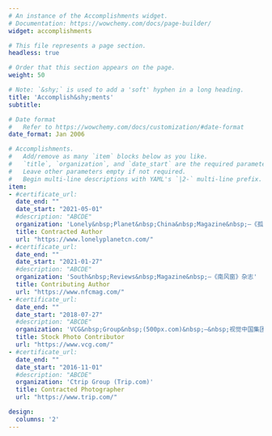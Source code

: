```yaml
---
# An instance of the Accomplishments widget.
# Documentation: https://wowchemy.com/docs/page-builder/
widget: accomplishments

# This file represents a page section.
headless: true

# Order that this section appears on the page.
weight: 50

# Note: `&shy;` is used to add a 'soft' hyphen in a long heading.
title: 'Accomplish&shy;ments'
subtitle:

# Date format
#   Refer to https://wowchemy.com/docs/customization/#date-format
date_format: Jan 2006

# Accomplishments.
#   Add/remove as many `item` blocks below as you like.
#   `title`, `organization`, and `date_start` are the required parameters.
#   Leave other parameters empty if not required.
#   Begin multi-line descriptions with YAML's `|2-` multi-line prefix.
item:
- #certificate_url: 
  date_end: ""
  date_start: "2021-05-01"
  #description: "ABCDE"
  organization: 'Lonely&nbsp;Planet&nbsp;China&nbsp;Magazine&nbsp;—《孤独星球》中文杂志'
  title: Contracted Author
  url: "https://www.lonelyplanetcn.com/"
- #certificate_url: 
  date_end: ""
  date_start: "2021-01-27"
  #description: "ABCDE"
  organization: 'South&nbsp;Reviews&nbsp;Magazine&nbsp;—《南风窗》杂志'
  title: Contributing Author
  url: "https://www.nfcmag.com/"
- #certificate_url: 
  date_end: ""
  date_start: "2018-07-27"
  #description: "ABCDE"
  organization: 'VCG&nbsp;Group&nbsp;(500px.com)&nbsp;—&nbsp;视觉中国集团'
  title: Stock Photo Contributor
  url: "https://www.vcg.com/"
- #certificate_url: 
  date_end: ""
  date_start: "2016-11-01"
  #description: "ABCDE"
  organization: 'Ctrip Group (Trip.com)'
  title: Contracted Photographer
  url: "https://www.trip.com/"

design:
  columns: '2' 
---
```

